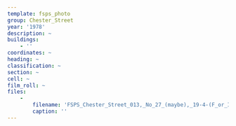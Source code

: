 ```yaml
---
template: fsps_photo
group: Chester_Street
year: '1978'
description: ~
buildings:
    - ''
coordinates: ~
heading: ~
classification: ~
section: ~
cell: ~
film_roll: ~
files:
    -
        filename: 'FSPS_Chester_Street_013,_No_27_(maybe),_19-4-(F_or_I),_1978.png'
        caption: ''
---
```

